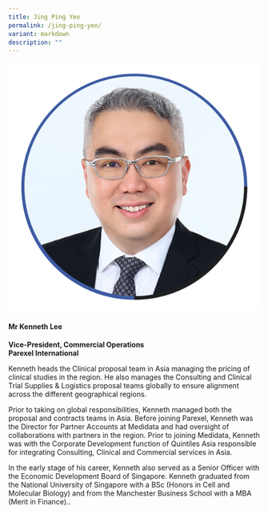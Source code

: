 ```yaml
---
title: Jing Ping Yeo
permalink: /jing-ping-yeo/
variant: markdown
description: ""
---
```

<div class="row">
<div class="col is-3">
<img src="/images/Speakers_KennethLee.png">
</div>
<div class="col is-9 speaker-details">
	<h4><b>Mr Kenneth Lee</b></h4>
<b>Vice-President, Commercial Operations<br>
	Parexel International</b>
	
<p>Kenneth heads the Clinical proposal team in Asia managing the pricing of clinical studies in the region. He also manages the Consulting and Clinical Trial Supplies &amp; Logistics proposal teams globally to ensure alignment across the different geographical regions.</p>

<p>Prior to taking on global responsibilities, Kenneth managed both the proposal and contracts teams in Asia.  Before joining Parexel, Kenneth was the Director for Partner Accounts at Medidata and had oversight of collaborations with partners in the region. Prior to joining Medidata, Kenneth was with the Corporate Development function of Quintiles Asia responsible for integrating Consulting, Clinical and Commercial services in Asia.</p>

<p>In the early stage of his career, Kenneth also served as a Senior Officer with the Economic Development Board of Singapore. Kenneth graduated from the National University of Singapore with a BSc (Honors in Cell and Molecular Biology) and from the Manchester Business School with a MBA (Merit in Finance)..

</p>
</div>
</div>